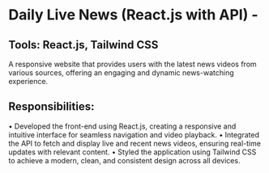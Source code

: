 # Daily Live News (React.js with API) - 
## Tools: React.js, Tailwind CSS
A responsive website that provides users with the latest news videos from various sources, offering an engaging and dynamic news-watching experience.
## Responsibilities:
• Developed the front-end using React.js, creating a responsive and intuitive interface for seamless navigation and video playback.
• Integrated the API to fetch and display live and recent news videos, ensuring real-time updates with relevant content.
• Styled the application using Tailwind CSS to achieve a modern, clean, and consistent design across all devices.

